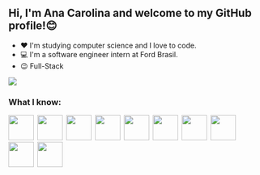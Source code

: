 ## Hi, I'm Ana Carolina and welcome to my GitHub profile!😊

- ❤️ I'm studying computer science and I love to code.
- 💻 I'm a software engineer intern at Ford Brasil.
- 😉 Full-Stack

<div>
<a href="https://www.linkedin.com/in/anacarolinagarciac/" target="_blank"><img src="https://img.shields.io/badge/-LinkedIn-%230077B5?style=for-the-badge&logo=linkedin&logoColor=white" target="_blank"></a>
</div>

### What I know:
<img src="https://camo.githubusercontent.com/8d1452c2b69fb2a42cf6f3889ff9659a7d35e42cbb45935f5790e81371039fb1/68747470733a2f2f69636f6e2d6c6962726172792e636f6d2f696d616765732f6a6176612d69636f6e2d706e672f6a6176612d69636f6e2d706e672d31352e6a7067" width="50" height="50"/>&ensp;<img src="https://image.pngaaa.com/552/2459552-middle.png" width="50" height="50"/>&ensp;<img src="https://e7.pngegg.com/pngimages/620/322/png-clipart-angularjs-ruby-on-rails-typescript-web-application-icon-hacker-angle-triangle.png" width="50" height="50"/>&ensp;<img src="https://flyclipart.com/thumb2/mongodb-atlas-hits-amazon-web-services-marketplace-499956.png" width="50" height="50"/>&ensp;<img src="https://pngset.com/images/mysql-logo-sea-life-animal-mammal-transparent-png-2425824.png" width="50" height="50"/>&ensp;<img src="https://cdn.icon-icons.com/icons2/2415/PNG/512/c_original_logo_icon_146611.png" width="50" height="50"/>&ensp;<img src="https://img2.gratispng.com/20180330/owe/kisspng-html-logo-world-wide-web-consortium-coding-5abed048b59401.6404065315224546007438.jpg" width="50" height="50"/>&ensp;<img src="https://cdn.iconscout.com/icon/free/png-256/javascript-2038874-1720087.png" width="50" height="50"/>&ensp;<img src="https://cdn.icon-icons.com/icons2/2415/PNG/512/typescript_original_logo_icon_146317.png" width="50" height="50"/>&ensp;<img src="https://cdn-icons-png.flaticon.com/512/5968/5968242.png" width="50" height="50"/>
